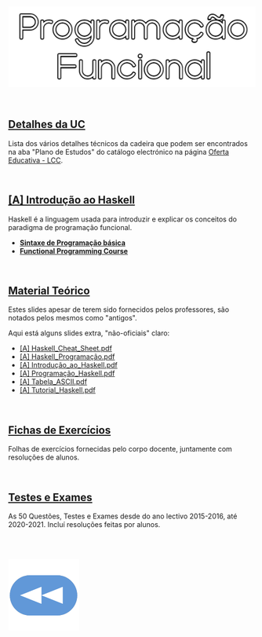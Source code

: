 <p align="center">
  <img src="https://raw.githubusercontent.com/David81820/Recursos-LCC/main/1ano/1sem/PF/PF.png">
</p>

<br>

## [Detalhes da UC](Info.md)
Lista dos vários detalhes técnicos da cadeira que podem ser encontrados na aba "Plano de Estudos" do catálogo electrónico na página [Oferta Educativa - LCC](https://www.uminho.pt/PT/ensino/oferta-educativa/_layouts/15/UMinho.PortalUM.UI/Pages/CatalogoCursoDetail.aspx?itemId=3851&catId=12).

<br>

## [[A] Introdução ao Haskell](Intro.md)
Haskell é a linguagem usada para introduzir e explicar os conceitos do paradigma de programação funcional.

* [**Sintaxe de Programação básica**](http://rigaux.org/language-study/syntax-across-languages-per-language/Haskell.html)
* [**Functional Programming Course**](https://github.com/system-f/fp-course)

<br>

## [Material Teórico](slides-PF-Haskell.pdf)
Estes slides apesar de terem sido fornecidos pelos professores, são notados pelos mesmos como "antigos".

Aqui está alguns slides extra, "não-oficiais" claro:
* [[A] Haskell_Cheat_Sheet.pdf](slides/Haskell_Cheat_Sheet.pdf)
* [[A] Haskell_Programação.pdf](slides/Haskell_Programação.pdf)
* [[A] Introdução_ao_Haskell.pdf](slides/Introdução_ao_Haskell.pdf)
* [[A] Programação_Haskell.pdf](slides/Programação_Haskell.pdf)
* [[A] Tabela_ASCII.pdf](slides/Tabela_ASCII.pdf)
* [[A] Tutorial_Haskell.pdf](slides/Tutorial_Haskell.pdf)

<br>

## [Fichas de Exercícios](fichas/README.md)
Folhas de exercícios fornecidas pelo corpo docente, juntamente com resoluções de alunos.

<br>

## [Testes e Exames](testes/README.md)
As 50 Questões, Testes e Exames desde do ano lectivo 2015-2016, até 2020-2021. Incluí resoluções feitas por alunos.

<br><br>

[![retroceder](https://raw.githubusercontent.com/David81820/Recursos-LCC/main/Rewind.png)](https://david81820.github.io/Recursos-LCC/1ano)
